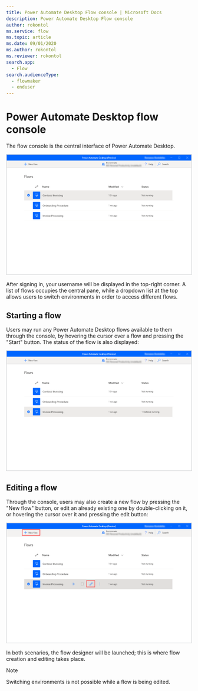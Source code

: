 ```yaml
---
title: Power Automate Desktop Flow console | Microsoft Docs
description: Power Automate Desktop Flow console
author: rokontol
ms.service: flow
ms.topic: article
ms.date: 09/01/2020
ms.author: rokontol
ms.reviewer: rokontol
search.app: 
  - Flow
search.audienceType: 
  - flowmaker
  - enduser
---
```


# Power Automate Desktop flow console

The flow console is the central interface of Power Automate Desktop.

![The flow console](./media/console/flow-console.png)

After signing in, your username will be displayed in the top-right corner. A list of flows occupies the central pane, while a dropdown list at the top allows users to switch environments in order to access different flows.

## Starting a flow

Users may run any Power Automate Desktop flows available to them through the console, by hovering the cursor over a flow and pressing the "Start" button. The status of the flow is also displayed:

![Start a flow](./media/console/start-flow.png)

## Editing a flow

Through the console, users may also create a new flow by pressing the "New flow" button, or edit an already existing one by double-clicking on it, or hovering the cursor over it and pressing the edit button:

![Create or edit a flow](./media/console/create-edit-flow.png)

In both scenarios, the flow designer will be launched; this is where flow creation and editing takes place.

> [!NOTE]
> Switching environments is not possible while a flow is being edited.